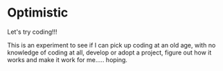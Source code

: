 # Optimistic
Let's try coding!!!

This is an experiment to see if I can pick up coding at an old age, with no knowledge of coding at all, develop or adopt a project, figure out how it works and make it work for me..... hoping.
